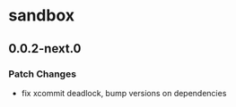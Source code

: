 # sandbox

## 0.0.2-next.0

### Patch Changes

- fix xcommit deadlock, bump versions on dependencies
